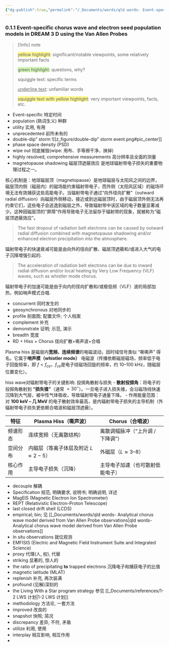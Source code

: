 ```yaml
---
{"dg-publish":true,"permalink":"/_Documents/words/qld words- Event-specific chorus wave and electron seed population models in DREAM3D using the Van Allen Probes/","noteIcon":"default","created":"2025-10-23T14:27:10.969+08:00","updated":"2025-09-15T18:44:08.257+08:00"}
---
```


### 0.1.1 Event-specific chorus wave and electron seed population models in DREAM 3 D using the Van Allen Probes  


> [!info] note
> 
> <span style="background:#fff88f">yellow highlight</span>:  significant/notable viewpoints, some relatively important facts
> 
> <span style="background:#d3f8b6">green highlight</span>:  questions, why?
> 
> squiggle text:  specific terms
>
>  <u>underline text</u>:  unfamiliar words
> 
> <span style="background:#fff88f">squiggle text with yellow highlight</span>:  very important viewpoints, facts, etc.


- Event-specific 特定时间
- population (熟词生义) 种群
- utility 实用, 有用
- unprecedented 前所未有的
- double-dip” storm
![[z_figure/double-dip” storm event.png#pic_center]]  
- phase space density (PSD)
- wipe out 彻底摧毁(wipe: 用布、手等擦干净，抹掉)
- highly resolved, comprehensive measurements 高分辨率且全面的测量
- magnetopause shadowing 磁层顶遮蔽效应
是地球辐射带电子损失的重要物理过程之一。  

核心机制是：地球磁层顶（magnetopause）是地球磁层与太阳风之间的边界，磁层顶内侧（磁层内）的磁场能约束辐射带电子，而外侧（太阳风区域）的磁场环境无法有效捕获这些高能电子。当辐射带电子通过“向外径向扩散”（outward radial diffusion）向磁层外侧移动，接近或到达磁层顶时，由于磁层顶外侧无法再约束它们，这些电子会逃逸到磁层之外，导致辐射带中该区域的电子数量显著减少。这种因磁层顶的“屏障”作用导致电子无法留存于辐射带的现象，就被称为“磁层顶遮蔽效应”。

> The fast dropout of radiation belt electrons can be caused by outward radial diffusion combined with magnetopause shadowing and/or enhanced electron precipitation into the atmosphere.  
> 
辐射带电子的快速衰减可能是由向外的径向扩散、磁层顶遮蔽和/或进入大气的电子沉降增强引起的.  

> The acceleration of radiation belt electrons can be due to inward radial diffusion and/or local heating by Very Low Frequency (VLF) waves, such as whistler mode chorus.  
> 
辐射带电子的加速可能是由于向内的径向扩散和/或极低频（VLF）波的局部加热，例如哨声模式合唱.

- concurrent 同时发生的
- geosynchronous 对地同步的
- profile 剖面图; 配置文件; 个人档案
- complement 补充
- demonstrate 证明; 示范, 演示
- breadth 宽度
- RD + Hiss + Chorus 径向扩散+嘶声波+合唱

Plasma hiss 是磁层内**宽频、连续频谱**的电磁波动，因时域信号类似 “嘶嘶声” 得名。它属于**哨声模（whistler mode）** 电磁波（传播依赖磁层磁场，频率低于电子回旋频率，即 $f < f_{ce}$，$f_{ce}$是电子绕磁场回旋的频率，约 10–100 kHz，随磁层位置变化）。

hiss wave对辐射带电子的关键影响: 投掷角散射与损失
	- **散射投掷角**：将电子的投掷角散射到 **“损失锥”**（通常 $< 30^\circ$）。一旦电子进入损失锥，会沿磁场线快速沉降到大气层，被中性气体吸收，导致辐射带电子通量下降。
	- 作用能量范围：对 **100 keV – 几 MeV** 的电子散射效率最高，是内辐射带电子损失的主导机制（外辐射带电子损失更依赖合唱波和磁层顶遮蔽）。

| **特征** | Plasma Hiss（嘶声波）             | Chorus（合唱波）          |
| ------ | ---------------------------- | -------------------- |
| 频谱形态   | 连续宽频（无离散结构）                  | 离散调幅脉冲（“上升调 / 下降调”）  |
| 空间分布   | 内磁层（等离子体层及附近 $L\approx 2-5$） | 外磁层（$L \approx 3–8$） |
| 核心作用   | 主导电子损失（沉降）                   | 主导电子加速（也可散射低能电子）     |
 
- decouple 解耦
- Specification 规范, 明确要求, 说明书; 明确说明, 详述
- MagEIS (Magnetic Electron Ion Spectrometer)
- REPT (Relativistic Electron-Proton Telescope)
- last closed drift shell (LCDS)
- empirical; bin; 见 [[_Documents/words/qld words- Analytical chorus wave model derived from Van Allen Probe  observations\|qld words- Analytical chorus wave model derived from Van Allen Probe  observations]]
- In situ observations 就位观测
- EMFISIS (Electric and Magnetic Field Instrument Suite and Integrated Science)
- proxy 代理(人, 权), 代替
- striking 显著的, 惊人的
- the ratio of precipitating **to** trapped electrons 沉降电子和捕获电子的比值
- magnetic latitude (MLAT)
- replenish 补充, 再次装满
- profound (见解)深刻的
- the Living With a Star program strategy 参见 [[_Documents/references/1-2 LWS 计划\|1-2 LWS 计划]]
- methodology 方法论, 一套方法
- improved 改良的
- snapshot 快照; 简况
- discrepancy 差异, 不符, 矛盾
- utilize 利用, 使用
- interplay 相互影响, 相互作用
- 






















